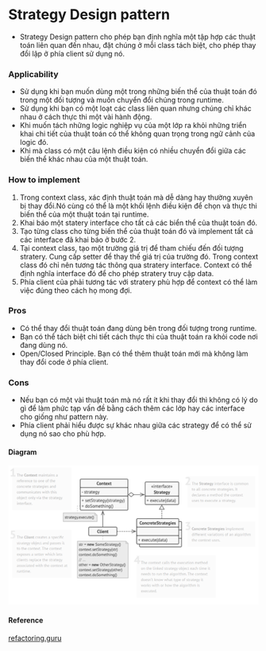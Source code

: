 # Strategy Design pattern
- Strategy Design pattern cho phép bạn định nghĩa một tập hợp các thuật toán liên quan đến nhau, đặt chúng ở mỗi class tách biệt, cho phép thay đổi lập ở phía client sử dụng nó.
### Applicability
- Sử dụng khi bạn muốn dùng một trong những biến thể của thuật toán đó trong một đối tượng và muốn chuyển đổi chúng trong runtime.
- Sử dụng khi bạn có một loạt các class liên quan nhưng chúng chỉ khác nhau ở cách thực thi một vài hành động.
- Khi muốn tách những logic nghiệp vụ của một lớp ra khỏi những triển khai chi tiết của thuật toán có thể không quan trọng trong ngữ cảnh của logic đó.
- Khi mà class có một câu lệnh điều kiện có nhiều chuyển đổi giữa các biến thể khác nhau của một thuật toán. 
### How to implement
1. Trong context class, xác định thuật toán mà dễ dàng hay thường xuyên bị thay đổi.Nó cùng có thể là một khối lệnh điều kiện để chọn và thực thi biến thể của một thuật toán tại runtime.
2. Khai báo một statery interface cho tất cả các biển thể của thuật toán đó.
3. Tạo từng class cho từng biến thể của thuật toán đó và implement tất cả các interface đã khai báo ở bước 2.
4. Tại context class, tạo một trường giá trị để tham chiếu đến đối tượng stratery. Cung cấp setter để thay thế giá trị của trường đó. Trong context class đó chỉ nên tương tác thông qua stratery interface. Context có thể định nghĩa interface đó để cho phép stratery truy cập data.
5. Phía client của phải tương tác với stratery phù hợp để context có thể làm việc đúng theo cách họ mong đợi.
### Pros
- Có thể thay đổi thuật toán đang dùng bên trong đối tượng trong runtime.
- Bạn có thể tách biệt chi tiết cách thực thi của thuật toán ra khỏi code nơi đang dùng nó.
- Open/Closed Principle. Bạn có thể thêm thuật toán mới mà không làm thay đổi code ở phía client.
### Cons
- Nếu bạn có một vài thuật toán mà nó rất ít khi thay đổi thì không có lý do gì để làm phức tạp vấn đề bằng cách thêm các lớp hay các interface cho giống như pattern này.
- Phía client phải hiểu được sự khác nhau giữa các strategy để có thể sử dụng nó sao cho phù hợp.
#### Diagram
![strategyDiagram](https://github.com/duclongdev/Design-Patterns/blob/main/Behavioral%20Patterns/strategy/Stategy.png)
#### Reference
[refactoring.guru](https://refactoring.guru/design-patterns/strategy)
